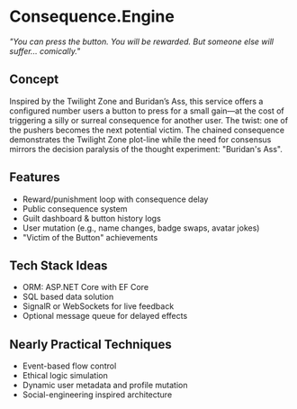 # Consequence.Engine
_"You can press the button. You will be rewarded. But someone else will suffer... comically."_

## Concept
Inspired by the Twilight Zone and Buridan’s Ass, this service offers a configured number users a button to press for a small gain—at the cost of triggering a silly or surreal consequence for another user. The twist: one of the pushers becomes the next potential victim.
The chained consequence demonstrates the Twilight Zone plot-line while the need for consensus mirrors the decision paralysis of the thought experiment: "Buridan's Ass".

## Features
- Reward/punishment loop with consequence delay
- Public consequence system
- Guilt dashboard & button history logs
- User mutation (e.g., name changes, badge swaps, avatar jokes)
- "Victim of the Button" achievements

## Tech Stack Ideas
- ORM: ASP.NET Core with EF Core
- SQL based data solution
- SignalR or WebSockets for live feedback
- Optional message queue for delayed effects

## Nearly Practical Techniques
- Event-based flow control
- Ethical logic simulation
- Dynamic user metadata and profile mutation
- Social-engineering inspired architecture
